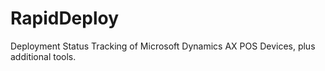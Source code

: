 # RapidDeploy
Deployment Status Tracking of Microsoft Dynamics AX POS Devices, plus additional tools.
